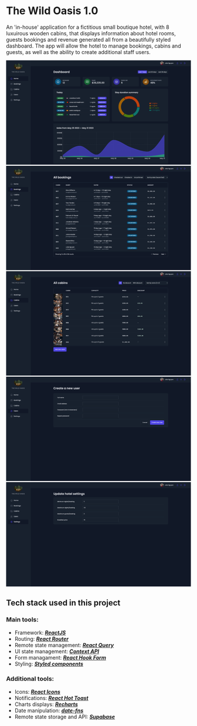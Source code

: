 # The Wild Oasis 1.0

An 'in-house' application for a fictitious small boutique hotel, with 8 luxuirous wooden cabins, that displays information about hotel rooms, guests bookings and revenue generated all from a beautifully styled dashboard. The app will allow the hotel to manage bookings, cabins and guests, as well as the ability to create additional staff users.

<img src="./src/assets/the-wild-oasis-home.png" alt="" width="600" />
<img src="./src/assets/the-wild-oasis-bookings.png" alt="" width="600" />
<img src="./src/assets/the-wild-oasis-cabins.png" alt="" width="600" />
<img src="./src/assets/the-wild-oasis-users.png" alt="" width="600" />
<img src="./src/assets/the-wild-oasis-settings.png" alt="" width="600" />

## Tech stack used in this project

### Main tools:

-   Framework: [**_ReactJS_**](https://react.dev/)
-   Routing: [**_React Router_**](https://reactrouter.com/en/main)
-   Remote state management: [**_React Query_**](https://tanstack.com/query/latest)
-   UI state management: [**_Context API_**](https://react.dev/learn/passing-data-deeply-with-context)
-   Form managament: [**_React Hook Form_**](https://react-hook-form.com/)
-   Styling: [**_Styled components_**](https://styled-components.com)

### Additional tools:

-   Icons: [**_React Icons_**](https://react-icons.github.io/react-icons/)
-   Notifications: [**_React Hot Toast_**](https://react-hot-toast.com/)
-   Charts displays: [**_Recharts_**](https://recharts.org/en-US/)
-   Date manipulation: [**_date-fns_**](https://date-fns.org/)
-   Remote state storage and API: [**_Supabase_**](https://supabase.com/)
